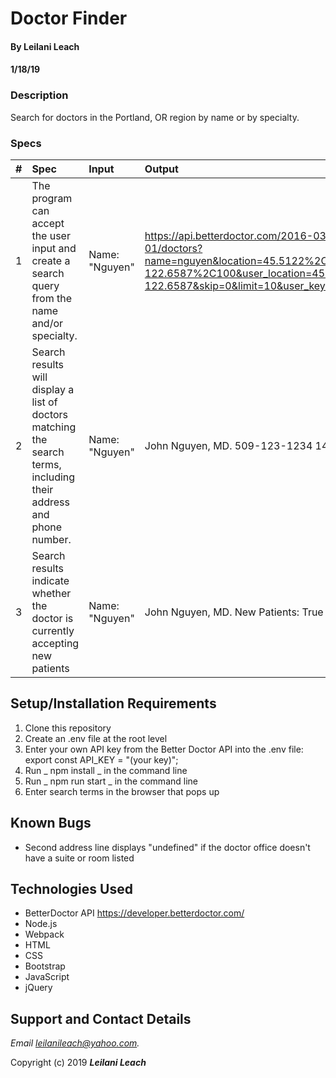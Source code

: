 # Doctor Finder

#### By Leilani Leach
#### 1/18/19

### Description

Search for doctors in the Portland, OR region by name or by specialty.

### Specs
| # | Spec | Input | Output |
| :-------------     | :-------------     | :------------- | :------------- |
| 1 | The program can accept the user input and create a search query from the name and/or specialty.  | Name: "Nguyen" | https://api.betterdoctor.com/2016-03-01/doctors?name=nguyen&location=45.5122%2C-122.6587%2C100&user_location=45.5122%2C-122.6587&skip=0&limit=10&user_key=hidden |
| 2 | Search results will display a list of doctors matching the search terms, including their address and phone number.| Name: "Nguyen" | John Nguyen, MD. 509-123-1234 1420 3rd Ave |
| 3 | Search results indicate whether the doctor is currently accepting new patients | Name: "Nguyen" | John Nguyen, MD. New Patients: True |


## Setup/Installation Requirements

1. Clone this repository
2. Create an .env file at the root level
3. Enter your own API key from the Better Doctor API into the .env file: export const API_KEY = "(your key)";
4. Run _ npm install _ in the command line
5. Run _ npm run start _ in the command line
6. Enter search terms in the browser that pops up

## Known Bugs
* Second address line displays "undefined" if the doctor office doesn't have a suite or room listed

## Technologies Used
* BetterDoctor API https://developer.betterdoctor.com/
* Node.js
* Webpack
* HTML
* CSS
* Bootstrap
* JavaScript
* jQuery

## Support and Contact Details

_Email leilanileach@yahoo.com._


Copyright (c) 2019 **_Leilani Leach_**
